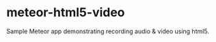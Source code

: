 meteor-html5-video
==================

Sample Meteor app demonstrating recording audio &amp; video using html5.
